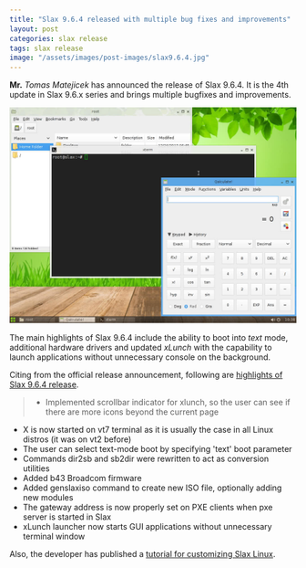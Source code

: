 ```yaml
---
title: "Slax 9.6.4 released with multiple bug fixes and improvements"
layout: post
categories: slax release
tags: slax release
image: "/assets/images/post-images/slax9.6.4.jpg"
---
```


**Mr.** *Tomas Matejicek* has announced the release of Slax 9.6.4. It is the 4th update in Slax 9.6.x series and brings multiple bugfixes and improvements.

![A preview of Slax Linux](/assets/images/post-images/slax9.6.4.jpg)

The main highlights of Slax 9.6.4 include the ability to boot into *text* mode, additional hardware drivers and updated *xLunch* with the capability to launch applications without unnecessary console on the background.

Citing from the official release announcement, following are [highlights of Slax 9.6.4 release](https://www.slax.org/blog/25343-Slax-9.6.4.html).
> - Implemented scrollbar indicator for xlunch, so the user can see if there are more icons beyond the current page
- X is now started on vt7 terminal as it is usually the case in all Linux distros (it was on vt2 before)
- The user can select text-mode boot by specifying 'text' boot parameter
- Commands dir2sb and sb2dir were rewritten to act as conversion utilities
- Added b43 Broadcom firmware
- Added genslaxiso command to create new ISO file, optionally adding new modules
- The gateway address is now properly set on PXE clients when pxe server is started in Slax
- xLunch launcher now starts GUI applications without unnecessary terminal window

Also, the developer has published a [tutorial for customizing Slax Linux](https://www.slax.org/customize.php).
